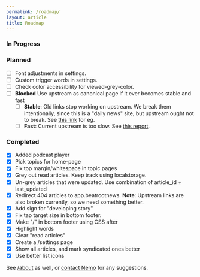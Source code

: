 ```yaml
---
permalink: /roadmap/
layout: article
title: Roadmap
---
```


### In Progress

### Planned

- [ ] Font adjustments in settings.
- [ ] Custom trigger words in settings.
- [ ] Check color accessibility for viewed-grey-color.
- [ ] **Blocked** Use upstream as canonical page if it ever becomes stable and fast
	- [ ] **Stable**: Old links stop working on upstream. We break them intentionally, since this is a "daily news"  site, but upstream ought not to break. See [this link](https://app.beatrootnews.com/#article-5773) for eg.
	- [ ] **Fast**: Current upstream is too slow. See [this report](https://pagespeed.web.dev/analysis/https-app-beatrootnews-com/scbmz1pf5r?form_factor=mobile).

### Completed
- [x] Added podcast player
- [x] Pick topics for home-page
- [x] Fix top margin/whitespace in topic pages
- [x] Grey out read articles. Keep track using localstorage.
- [x] Un-grey articles that were updated. Use combination of article_id + last_updated
- [x] Redirect 404 articles to app.beatrootnews. **Note**: Upstream links are also broken currently, so we need something better.
- [x] Add sign for "developing story"
- [x] Fix tap target size in bottom footer.
- [x] Make "/" in bottom footer using CSS after
- [x] Highlight words
- [x] Clear "read articles"
- [x] Create a /settings page
- [x] Show all articles, and mark syndicated ones better
- [x] Use better list icons

See [/about](/about) as well, or [contact Nemo](https://captnemo.in/contact/) for any suggestions.